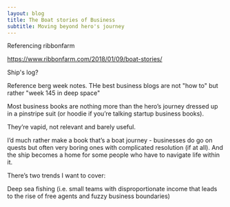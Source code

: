 ```yaml
---
layout: blog
title: The Boat stories of Business
subtitle: Moving beyond hero's journey
---
```


Referencing ribbonfarm

https://www.ribbonfarm.com/2018/01/09/boat-stories/

Ship's log?

Reference berg week notes.
THe best business blogs are not "how to" but rather "week 145 in deep space"

Most business books are nothing more than the hero’s journey dressed up in a pinstripe suit (or hoodie if you’re talking startup business books).

They’re vapid, not relevant and barely useful.

I’d much rather make a book that’s a boat journey - businesses do go on quests but often very boring ones with complicated resolution (if at all). And the ship becomes a home for some people who have to navigate life within it.

There’s two trends I want to cover:

Deep sea fishing (i.e. small teams with disproportionate income that leads to the rise of free agents and fuzzy business boundaries)
